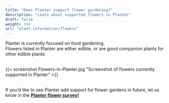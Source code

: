 ```yaml
---
title: "Does Planter support flower gardening?"
description: "Learn about supported flowers in Planter"
draft: false
weight: 314
url: "plant-information/flowers"
---
```


Planter is currently focused on food gardening.<br />
Flowers listed in Planter are either edible, or are good companion plants for other edible plants:<br /><br />

{{< screenshot Flowers-in-Planter.jpg "Screenshot of flowers currently supported in Planter" >}}<br /><br />

If you’d like to see Planter add support for flower gardens in future, let us know in the [**Planter flower survey!**](https://docs.google.com/forms/d/e/1FAIpQLSd03HjIP3Y43ARW6VIRi9aGVfpUK8kNMKtOIwKZL-OIXNCBgQ/viewform?usp=sf_link)
